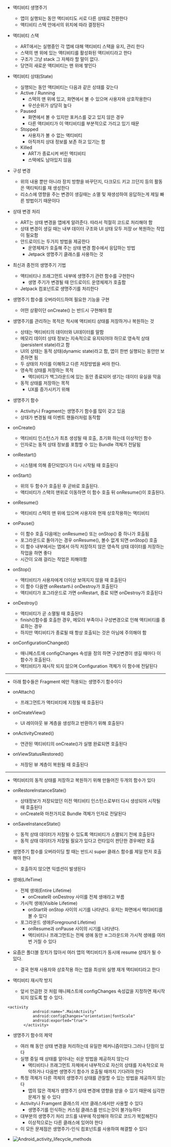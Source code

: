 - 액티비티 생명주기
	- 앱이 실행되는 동안 액티비티도 서로 다른 상태로 전환한다
	- 액티비티 스택 안에서의 위치에 따라 결정된다

- 액티비티 스택
	- ART애서는 실행중인 각 앱에 대해 액티비티 스택을 유지, 관리 한다
	- 스택의 맨 위에 있는 액티비티를 활성화된 액티비티라고 한다
	- 구조가 그냥 stack 그 자체라 할 말이 없다.
	- 당연히 새로운 액티비티는 맨 위에 쌓인다

- 액티비티 상태(State)
	- 실행되는 동안 액티비티는 다음과 같은 상태를 갖는다
	- Active / Running
		- 스택의 맨 위에 있고, 화면에서 볼 수 있으며 사용자와 상호작용한다
		- 우선순위가 상당히 높다
	- Paused
		- 화면에서 볼 수 있지만 포커스를 갖고 있지 않은 경우
		- 다른 액티비티가 이 액티비티를 부분적으로 가리고 있기 때문
	- Stopped
		- 사용자가 볼 수 없는 액티비티
		- 아직까지 상대 정보를 보존 하고 있기는 함
	- Killed
		- ART가 종료시켜 버린 액티비티
		- 스택에도 남아있지 않음

- 구성 변경
	- 위의 내용 뿐만 아니라 장치 방향을 바꾸던지, 다크모드 키고 끄던지 등의 활동은 액티빅티를 재 생성한다
	- 리소스에 영향을 주는 변경이 생길때는 소멸 및 재생성하여 응답하는게 제일 빠른 방법이기 때문이다

- 상태 변경 처리
	- ART는 상태 변경을 앱에게 알려준다. 따라서 적절히 코드로 처리해야 함
	- 상태 변경이 생길 때는 내부 데이터 구조와 UI 상태 모두 저장 or 복원하는 작업이 필요함
	- 안드로이드는 두가지 방법을 제공한다
		- 운영체제가 호출해 주는 상태 변경 함수에서 응답하는 방법
		- Jetpack 생명주기 클래스를 사용하는 것


- 최신과 종전의 생명주기 기법
	- 액티비티나 프래그먼트 내부에 생명주기 관련 함수를 구현한다
		- 생명 주기가 변경될 때 안드로이드 운영체제가 호출함
	- Jetpack 컴포넌트로 생명주기를 처리한다

- 생명주기 함수를 오버라이드하여 필요한 기능을 구현
	- 어떤 상황이던 onCreate() 는 반드시 구현해야 함

- 생명주기를 관리하는 목적은 적시에 액티비티 상태를 저장하거나 복원하는 것
	- 상태는 액티비티의 데이터와 UI데이터를 말함
	- 메모리 데이터 상태 정보는 지속적으로 유지되어야 하므로 영속적 상태(persistent state)라고 함
	- UI의 상태는 동적 상태(dynamic state)라고 함, 앱이 한번 실행되는 동안만 보존하면 됨
	- 두 상태의 차이를 이해하고 다른 저장방법을 써야 한다.
	- 영속적 상태를 저장하는 목적
		- 액티비티가 백그라운드에 있는 동안 종료되어 생기는 데이터 유실을 막음
	- 동적 상태를 저장하는 목적
		- UX를 증가시키기 위해

- 생명주기 함수
	- Activity나 Fragment는 생명주기 함수를 많이 갖고 있음
	- 상태가 변경될 때 이벤트 핸들러처럼 동작함

- onCreate()
	- 액티비티 인스턴스가 최초 생성될 때 호출, 초기화 하는데 이상적인 함수
	- 인자로는 동적 상태 정보를 포함할 수 있는 Bundle 객체가 전달됨

- onRestart()
	- 시스템에 의해 중단되었다가 다시 시작될 때 호출된다

- onStart()
	- 위의 두 함수가 호출된 후 곧바로 호출된다.
	- 액티비티가 스택의 맨위로 이동하면 이 함수 호출 뒤 onResume()이 호출된다.

- onResume()
	- 액티비티 스택의 맨 위에 있으며 사용자와 현재 상호작용하는 액티비티

- onPause()
	- 이 함수 호출 다음에는 onResume() 또는 onStop() 중 하나가 호출됨
	- 포그라운드로 돌아가는 경우 onResume(), 볼수 없게 되면 onStop() 호출
	- 이 함수 내부에서는 앱에서 아직 저장하지 않은 영속적 상태 데이터를 저장하는 작업을 하면 좋다
	- 시간이 오래 걸리는 작업은 피해야함

- onStop()
	- 액티비티가 사용자에게 더이상 보여지지 않을 때 호출된다
	- 이 함수 다음엔 onRestart나 onDestroy가 호출된다
	- 액티비티가 포그라운드로 가면 onRestart, 종료 되면 onDestroy가 호출된다

- onDestroy()
	- 액티비티가 곧 소멸될 때 호출된다
	- finish()함수를 호출한 경우, 메모리 부족이나 구성변경으로 인해 액티비티를 종료하는 경우
	- 하지만 액티비티가 종료될 때 항상 호출되는 것은 아님에 주의해야 함

- onConfigurationChanged()
	- 매니페스트에 configChanges 속성을 정의 하면 구성변경이 생길 때마다 이 함수가 호출된다.
	- 액티비티가 재시작 되지 않으며 Configuration 객체가 이 함수에 전달된다

---
- 아래 함수들은 Fragment 에만 적용되는 생명주기 함수이다

- onAttach()
	- 프래그먼트가 액티비티에 지정될 때 호출된다

- onCreateView()
	- UI 레이아웃 뷰 계층을 생성하고 반환하기 위해 호출된다

- onActivityCreated()
	- 연관된 액티비티의 onCreate()가 실행 완료되면 호출된다

- onViewStatusRestored()
	- 저장된 뷰 계층이 복원될 때 호출된다

---
- 액티비티의 동적 상태를 저장하고 복원하기 위해 만들어진 두개의 함수가 있다

- onRestoreInstanceState()
	- 상태정보가 저장되었던 이전 액티비티 인스턴스로부터 다시 생성되어 시작될 때 호출된다
	- onCreate와 마찬가지로  Bundle 객체가 인자로 전달된다
	
- onSaveInstanceState()
	- 동적 상태 데이터가 저장될 수 있도록 액티비티가 소멸되기 전에 호출된다
	- 동적 상태 데이터가 저장될 필요가 있다고 런타임이 판단한 경우에만 호출

- 생명주기 함수를 오버라이딩 할 때는 반드시 super 클래스 함수를 제일 먼저 호출해야 한다
	- 호출하지 않으면 익셉션이 발생된다

- 생애(LifeTime)
	- 전체 생애(Entire Lifetime)
		- onCreate와 onDestroy 사이를 전체 생애라고 부름
	- 가시적 생애(Visible Lifetime)
		- onStart와 onStop 사이의 시기를 나타낸다. 유저는 화면에서 액티비티를 볼 수 있다
	- 포그라운드 생애(Foreground Lifetime)
		- onResume과 onPause 사이의 시기를 나타낸다.
		- 액티비티나 프래그먼트는 전체 생애 동안 ㅍ그라운드와 가시적 생애를 여러번 거칠 수 있다
	
- 요즘은 폴더블 장치가 많아서 여러 앱의 액티비티가 동시에 resume 상태가 될 수 있다.
	- 결국 현재 사용자와 상호작용 하는 앱을 최상위 실행 재개 액티비티라고 한다

- 액티비티 재시작 방지
	- 앞서 언급한 것 처럼 매니페스트에 configChanges 속성값을 지정하면 재시작 되지 않도록 할 수 있다.
```
 <activity
            android:name=".MainActivity"
            android:configChanges="orientation|fontScale"
            android:exported="true">
        </activity>
```

- 생명주기 함수의 제약
	- 여러 해 동안 상태 변경을 처리하는데 유일한 메커니즘이었다.그러나 단점이 있다
	- 실행 중일 때 상태를 알아내는 쉬운 방법을 제공하지 않는다
		- 액티비티나 프래그먼트 자체에서 내부적으로 자신의 상태를 지속적으로 파악하거나 다음번 생명주기 함수가 호출될 때까지 기다려야 한다
	- 특정 객체가 다른 객체의 생명주기 상태를 관찰할 수 있는 방법을 제공하지 않는다
		- 앱의 많은 객체가 생명주기 상태 변경에 영향을 받을 수 있기 때문에 심각한 문제가 될 수 있다
	- Activity나 Framgent 클래스의 서브 클래스에서만 사용할 수 있다
		- 생명주기를 인식하는 커스텀 클래스를 만드는것이 불가능하다
	- 대부분의 생명주기 처리 코드를 내부에 작성해야 하므로 코드가 복잡해진다
		- 이상적으로는 다른 클래스에 있어야 한다
	- 이 모든 문제점은 생명주기-인식 컴포넌트를 사용하여 해결할 수 있다


- ![Android_activity_lifecycle_methods](https://user-images.githubusercontent.com/68932465/178191603-fb83a1c5-0db4-4e92-8ee3-21711d6ddda5.jpg)
